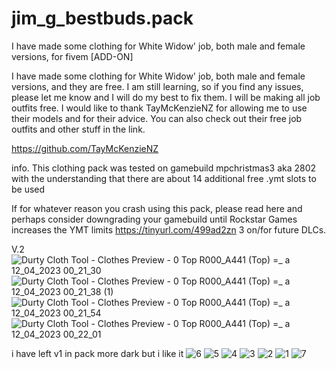 # jim_g_bestbuds.pack
I have made some clothing for White Widow' job, both male and female versions, for fivem [ADD-ON] 

I have made some clothing for White Widow' job, both male and female versions, and they are free. I am still learning, so if you find any issues, please let me know and I will do my best to fix them. I will be making all job outfits free. I would like to thank TayMcKenzieNZ for allowing me to use their models and for their advice. You can also check out their free job outfits and other stuff in the link.

https://github.com/TayMcKenzieNZ


info.
This clothing pack was tested on gamebuild mpchristmas3 aka 2802 with the understanding that there are about 14 additional free .ymt slots to be used

If for whatever reason you crash using this pack, please read here and perhaps consider downgrading your gamebuild until Rockstar Games increases the YMT limits https://tinyurl.com/499ad2zn 3 on/for future DLCs.

V.2
![Durty Cloth Tool - Clothes Preview - 0 Top  R000_A441  (Top) =_ a 12_04_2023 00_21_30](https://user-images.githubusercontent.com/110393030/231310247-c025205e-ee11-4058-ac4f-c9452ea742de.png)
![Durty Cloth Tool - Clothes Preview - 0 Top  R000_A441  (Top) =_ a 12_04_2023 00_21_38 (1)](https://user-images.githubusercontent.com/110393030/231310249-c3ff3004-3aea-48ab-a905-f0dfb1ee2d04.png)
![Durty Cloth Tool - Clothes Preview - 0 Top  R000_A441  (Top) =_ a 12_04_2023 00_21_54](https://user-images.githubusercontent.com/110393030/231310252-1890d1e8-5857-438b-8a9e-bca021321319.png)
![Durty Cloth Tool - Clothes Preview - 0 Top  R000_A441  (Top) =_ a 12_04_2023 00_22_01](https://user-images.githubusercontent.com/110393030/231310254-6a2a32e2-1ce0-434a-b624-03f9cd7ac246.png)



i have left v1 in pack more dark but i like it 
![6](https://user-images.githubusercontent.com/110393030/231310836-6bcba5fc-5c6b-4a48-abd3-a62f52de7d4f.jpeg)
![5](https://user-images.githubusercontent.com/110393030/231310840-76b756d4-cb21-4654-b10b-14a5ad86626f.jpeg)
![4](https://user-images.githubusercontent.com/110393030/231310841-d5138ca7-ca2d-4cbc-9d29-ff5a40f3dd8f.jpeg)
![3](https://user-images.githubusercontent.com/110393030/231310842-c1c15f5f-e1b2-451b-a315-4143828c3520.jpeg)
![2](https://user-images.githubusercontent.com/110393030/231310844-a3527881-65af-41b2-a826-5de4a2d4c259.jpeg)
![1](https://user-images.githubusercontent.com/110393030/231310845-71cf9143-d848-40d2-9ef0-2936cee47ef7.jpeg)
![7](https://user-images.githubusercontent.com/110393030/231310846-1179dd2d-dff3-49dd-a2ac-0682228265dc.jpeg)
